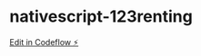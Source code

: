 # nativescript-123renting

[Edit in Codeflow ⚡️](https://stackblitz.com/~/github.com/Yosecc/nativescript-123renting)